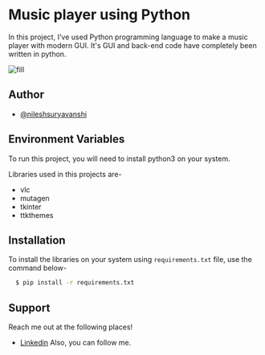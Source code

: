 
# Music player using Python
In this project, I've used Python programming language to make a music player with modern GUI. It's GUI and back-end code have completely been written in python.

![fill](https://user-images.githubusercontent.com/77235287/105699820-fa27a000-5f2d-11eb-8207-8fe681155c6d.png)

## Author

- [@nileshsuryavanshi](https://www.github.com/nileshsuryavanshi)

  
## Environment Variables
To run this project, you will need to install python3 on your system.

Libraries used in this projects are-
- vlc
- mutagen
- tkinter
- ttkthemes


  
## Installation 

To install the libraries on your system using `requirements.txt` file, use the command below-

```bash 
  $ pip install -r requirements.txt
```
    
## Support

Reach me out at the following places!
- [Linkedin](  linkedin.com/in/nilesh-kumar-suryavanshi-26b251206)
Also, you can follow me.
